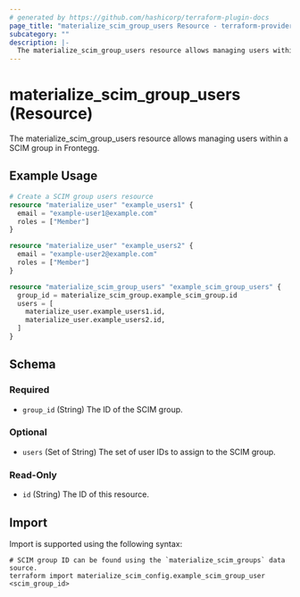 ```yaml
---
# generated by https://github.com/hashicorp/terraform-plugin-docs
page_title: "materialize_scim_group_users Resource - terraform-provider-materialize"
subcategory: ""
description: |-
  The materialize_scim_group_users resource allows managing users within a SCIM group in Frontegg.
---
```


# materialize_scim_group_users (Resource)

The materialize_scim_group_users resource allows managing users within a SCIM group in Frontegg.

## Example Usage

```terraform
# Create a SCIM group users resource
resource "materialize_user" "example_users1" {
  email = "example-user1@example.com"
  roles = ["Member"]
}

resource "materialize_user" "example_users2" {
  email = "example-user2@example.com"
  roles = ["Member"]
}

resource "materialize_scim_group_users" "example_scim_group_users" {
  group_id = materialize_scim_group.example_scim_group.id
  users = [
    materialize_user.example_users1.id,
    materialize_user.example_users2.id,
  ]
}
```

<!-- schema generated by tfplugindocs -->
## Schema

### Required

- `group_id` (String) The ID of the SCIM group.

### Optional

- `users` (Set of String) The set of user IDs to assign to the SCIM group.

### Read-Only

- `id` (String) The ID of this resource.

## Import

Import is supported using the following syntax:

```shell
# SCIM group ID can be found using the `materialize_scim_groups` data source.
terraform import materialize_scim_config.example_scim_group_user <scim_group_id>
```
